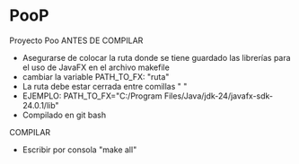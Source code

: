 # PooP
Proyecto Poo
ANTES DE COMPILAR
- Asegurarse de colocar la ruta donde se tiene guardado las librerías para el uso de JavaFX en el archivo makefile
- cambiar la variable PATH_TO_FX: "ruta"
- La ruta debe estar cerrada entre comillas " "
- EJEMPLO: PATH_TO_FX="C:/Program Files/Java/jdk-24/javafx-sdk-24.0.1/lib"
- Compilado en git bash

COMPILAR
- Escribir por consola "make all"
